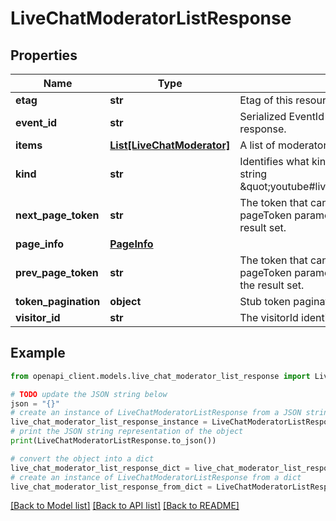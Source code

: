 # LiveChatModeratorListResponse


## Properties

Name | Type | Description | Notes
------------ | ------------- | ------------- | -------------
**etag** | **str** | Etag of this resource. | [optional] 
**event_id** | **str** | Serialized EventId of the request which produced this response. | [optional] 
**items** | [**List[LiveChatModerator]**](LiveChatModerator.md) | A list of moderators that match the request criteria. | [optional] 
**kind** | **str** | Identifies what kind of resource this is. Value: the fixed string \&quot;youtube#liveChatModeratorListResponse\&quot;. | [optional] [default to 'youtube#liveChatModeratorListResponse']
**next_page_token** | **str** | The token that can be used as the value of the pageToken parameter to retrieve the next page in the result set. | [optional] 
**page_info** | [**PageInfo**](PageInfo.md) |  | [optional] 
**prev_page_token** | **str** | The token that can be used as the value of the pageToken parameter to retrieve the previous page in the result set. | [optional] 
**token_pagination** | **object** | Stub token pagination template to suppress results. | [optional] 
**visitor_id** | **str** | The visitorId identifies the visitor. | [optional] 

## Example

```python
from openapi_client.models.live_chat_moderator_list_response import LiveChatModeratorListResponse

# TODO update the JSON string below
json = "{}"
# create an instance of LiveChatModeratorListResponse from a JSON string
live_chat_moderator_list_response_instance = LiveChatModeratorListResponse.from_json(json)
# print the JSON string representation of the object
print(LiveChatModeratorListResponse.to_json())

# convert the object into a dict
live_chat_moderator_list_response_dict = live_chat_moderator_list_response_instance.to_dict()
# create an instance of LiveChatModeratorListResponse from a dict
live_chat_moderator_list_response_from_dict = LiveChatModeratorListResponse.from_dict(live_chat_moderator_list_response_dict)
```
[[Back to Model list]](../README.md#documentation-for-models) [[Back to API list]](../README.md#documentation-for-api-endpoints) [[Back to README]](../README.md)


